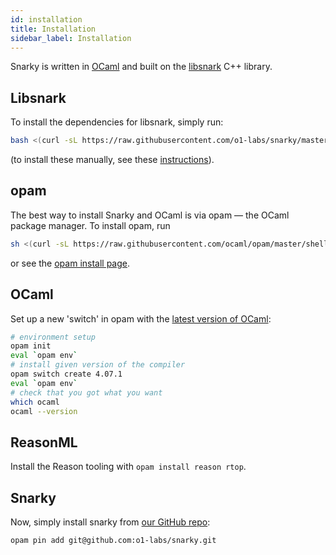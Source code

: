 ```yaml
---
id: installation
title: Installation
sidebar_label: Installation
---
```


Snarky is written in [OCaml](https://ocaml.org/) and built on the
[libsnark](https://github.com/scipr-lab/libsnark) C++ library.

## Libsnark

To install the dependencies for libsnark, simply run:
```sh
bash <(curl -sL https://raw.githubusercontent.com/o1-labs/snarky/master/scripts/depends.sh)
```
(to install these manually, see these
[instructions](https://github.com/scipr-lab/libsnark#dependencies)).

## opam

The best way to install Snarky and OCaml is via opam &mdash; the OCaml package
manager. To install opam, run
```sh
sh <(curl -sL https://raw.githubusercontent.com/ocaml/opam/master/shell/install.sh)
```
or see the [opam install page](https://opam.ocaml.org/doc/Install.html).

## OCaml

Set up a new 'switch' in opam with the [latest version of
OCaml](https://ocaml.org/docs/install.html):
```sh
# environment setup
opam init
eval `opam env`
# install given version of the compiler
opam switch create 4.07.1
eval `opam env`
# check that you got what you want
which ocaml
ocaml --version
```

## ReasonML
Install the Reason tooling with `opam install reason rtop`.

## Snarky

Now, simply install snarky from [our GitHub repo](https://github.com/o1-labs/snarky):
```sh
opam pin add git@github.com:o1-labs/snarky.git
```
